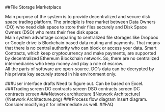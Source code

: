 ##File Storage Marketplace 

Main purpose of the system is to provide decentralized and secure disk space trading platform. The principle is free market between Data Owners (DO) who need disk space to store their files securely and Disk Space Owners (DSO) who rents their free disk space.  
Main system advantage comparing to centralized file storages like Dropbox or Google drive is Blockchain based data routing and payments. That means that there is no central authority who can block or access your data. Smart Contracts, which keep cryptocurrency and make payments, are supported by decentralized Ethereum Blockchain network. So, there are no centralized intermediaries who keep money and play a role of escrow.   
All the parts of software are open-source. DO’s data can be decrypted by his private key securely stored in his environment only. 

###User interface drafts 
Need to figure out. Can be based on Excel. 
###Trading screen 
DO contracts screen 
DSO contracts screen 
DC contracts screen 
###Network architecture 
![Network Architecture](/Network Architecture.png)
###Process flow diagram 
Insert diagram. Consider modifying it for intermediate as well. 
##FAQ
